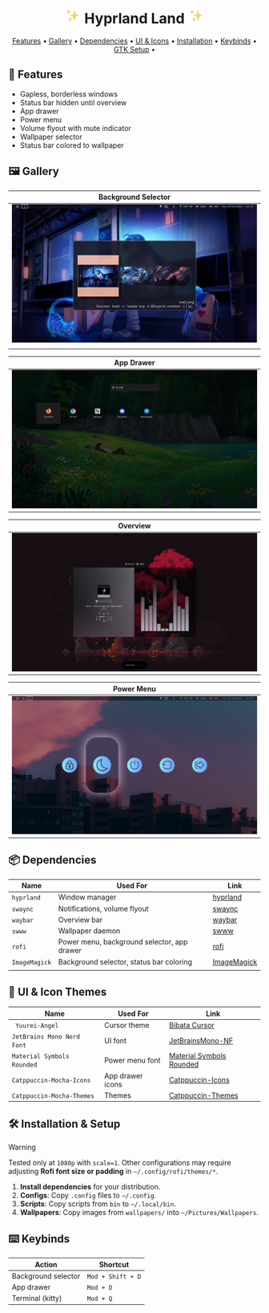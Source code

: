 <h1 align="center">
  <img src="./assets/sparkles.webp" alt="✨" width="33"/>
  Hyprland Land
  <img src="./assets/sparkles.webp" alt="✨" width="33"/>
</h1>

<p align="center">
   <a href="#-features">Features</a> • 
   <a href="#-gallery">Gallery</a> • 
   <a href="#-dependencies">Dependencies</a> • 
   <a href="#-ui--icon-themes">UI & Icons</a> • 
   <a href="#%EF%B8%8F-installation--setup">Installation</a> • 
   <a href="#%EF%B8%8F-keybinds">Keybinds</a> • 
   <a href="#-optional-gtk-theme-font--icon-setup">GTK Setup</a> •
</p>

## 🚀 Features 

- Gapless, borderless windows  
- Status bar hidden until overview  
- App drawer  
- Power menu  
- Volume flyout with mute indicator  
- Wallpaper selector  
- Status bar colored to wallpaper  
  
## 🖼 Gallery

| Background Selector                             |
| ----------------------------------------------- |
| ![Background Selector](./assets/bgselector.png) |
|                                                 |

| App Drawer                            |
| ------------------------------------- |
| ![App Drawer](./assets/appdrawer.png) |

| Overview |
|---------|
| ![Overview](./assets/overview.png) |

| Power Menu |
|-----------|
| ![Power Menu](./assets/powermenu.png) |



## 📦 Dependencies

| Name          | Used For                                    | Link                                                           |
| ------------- | ------------------------------------------- | -------------------------------------------------------------- |
| `hyprland`    | Window manager                              | [hyprland](https://wiki.hypr.land/)                            |
| `swaync`      | Notifications, volume flyout                | [swaync](https://github.com/ErikReider/SwayNotificationCenter) |
| `waybar`      | Overview bar                                | [waybar](https://github.com/Alexays/Waybar)                    |
| `swww`        | Wallpaper daemon                            | [swww](https://github.com/Horus645/swww)                       |
| `rofi`        | Power menu, background selector, app drawer | [rofi](https://github.com/davatorium/rofi)                     |
| `ImageMagick` | Background selector, status bar coloring    | [ImageMagick](https://github.com/ImageMagick/ImageMagick)      |
|               |                                             |                                                                |


## 🎨 UI & Icon Themes

| Name                       | Used For         | Link                                                                                                 |
| -------------------------- | ---------------- | ---------------------------------------------------------------------------------------------------- |
| ` Yuurei-Angel`            | Cursor theme     | [Bibata Cursor](https://www.pling.com/p/2303824/)                                                    |
| `JetBrains Mono Nerd Font` | UI font          | [JetBrainsMono-NF](https://github.com/ryanoasis/nerd-fonts)                                          |
| `Material Symbols Rounded` | Power menu font  | [Material Symbols Rounded](https://github.com/google/material-design-icons/tree/master/variablefont) |
| `Catppuccin-Mocha-Icons`   | App drawer icons | [Catppuccin-Icons](https://github.com/Fausto-Korpsvart/Catppuccin-GTK-Theme)                         |
| `Catppuccin-Mocha-Themes`  | Themes           | [Catppuccin-Themes](https://github.com/Fausto-Korpsvart/Catppuccin-GTK-Theme)                        |


## 🛠️ Installation & Setup

> [!WARNING]  
> Tested only at `1080p` with `scale=1`. Other configurations may require adjusting **Rofi font size or padding** in `~/.config/rofi/themes/*`.


1. **Install dependencies** for your distribution.
2. **Configs**: Copy `.config` files to `~/.config`.
3. **Scripts**: Copy scripts from `bin` to `~/.local/bin`.
4. **Wallpapers**: Copy images from `wallpapers/` into `~/Pictures/Wallpapers`.


## ⌨️ Keybinds

| Action              | Shortcut          |
| ------------------- | ----------------- |
| Background selector | `Mod + Shift + D` |
| App drawer          | `Mod + D`         |
| Terminal (kitty)    | `Mod + Q`         |
